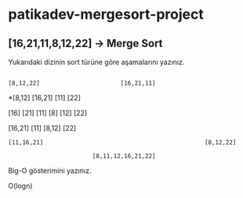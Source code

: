 # patikadev-mergesort-project
## [16,21,11,8,12,22] -> Merge Sort

Yukarıdaki dizinin sort türüne göre aşamalarını yazınız.
  
												              		[8,12,22]						[16,21,11]

  *[8,12]					  [16,21]        [11]		[22]			        					
 
[16]  [21]		[11]								[8]		[12]		[22]

[16,21]      [11]										[8,12]			[22]

	[11,16,21]												[8,12,22]
	
							[8,11,12,16,21,22]


Big-O gösterimini yazınız.

O(logn)

